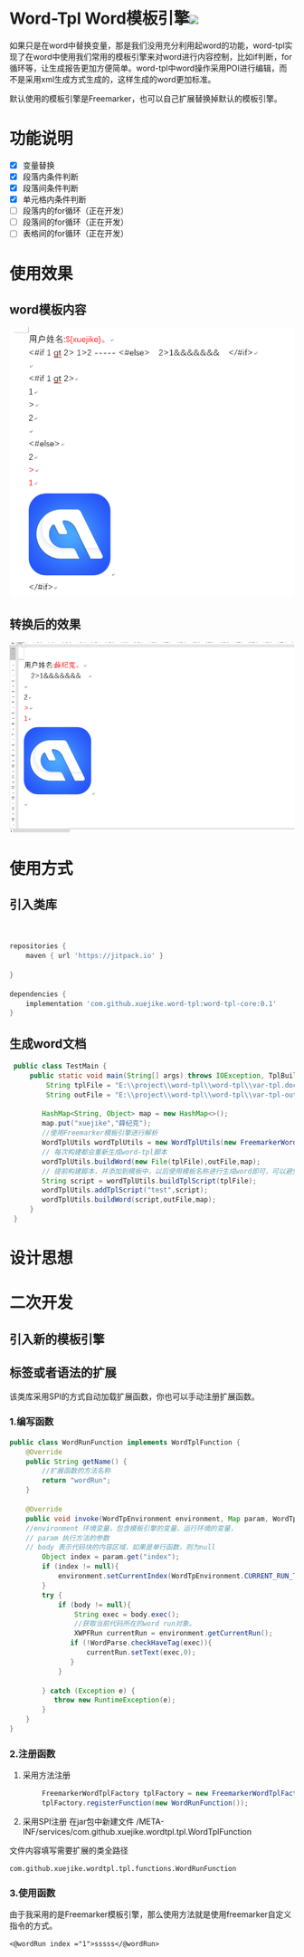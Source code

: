 # Word-Tpl Word模板引擎[![](https://jitpack.io/v/xuejike/word-tpl.svg)](https://jitpack.io/#xuejike/word-tpl)

如果只是在word中替换变量，那是我们没用充分利用起word的功能，word-tpl实现了在word中使用我们常用的模板引擎来对word进行内容控制，比如if判断，for循环等，让生成报告更加方便简单。word-tpl中word操作采用POI进行编辑，而不是采用xml生成方式生成的，这样生成的word更加标准。

默认使用的模板引擎是Freemarker，也可以自己扩展替换掉默认的模板引擎。
# 功能说明
* [x] 变量替换
* [x] 段落内条件判断
* [x] 段落间条件判断
* [x] 单元格内条件判断
* [ ] 段落内的for循环（正在开发）
* [ ] 段落间的for循环（正在开发）
* [ ] 表格间的for循环（正在开发）
# 使用效果
## word模板内容
![avatar](./word-tpl/Snipaste_2019-01-21_12-55-55.png)
## 转换后的效果
![avatar](./word-tpl/Snipaste_2019-01-21_12-56-19.png)
# 使用方式
## 引入类库
```groovy


repositories {
    maven { url 'https://jitpack.io' }

}

dependencies {
    implementation 'com.github.xuejike.word-tpl:word-tpl-core:0.1'
}


```
## 生成word文档
```java
 public class TestMain {
     public static void main(String[] args) throws IOException, TplBuildException {
         String tplFile = "E:\\project\\word-tpl\\word-tpl\\var-tpl.docx";
         String outFile = "E:\\project\\word-tpl\\word-tpl\\var-tpl-out.docx";
 
        HashMap<String, Object> map = new HashMap<>();
        map.put("xuejike","薛纪克");
        //使用Freemarker模板引擎进行解析
        WordTplUtils wordTplUtils = new WordTplUtils(new FreemarkerWordTplFactory());
        // 每次构建都会重新生成word-tpl脚本
        wordTplUtils.buildWord(new File(tplFile),outFile,map);
        // 提前构建脚本，并添加到模板中，以后使用模板名称进行生成word即可，可以避免每次重新构建word脚本
        String script = wordTplUtils.buildTplScript(tplFile);
        wordTplUtils.addTplScript("test",script);
        wordTplUtils.buildWord(script,outFile,map);
     }
 }

```
# 设计思想

# 二次开发
## 引入新的模板引擎

## 标签或者语法的扩展
该类库采用SPI的方式自动加载扩展函数，你也可以手动注册扩展函数。
### 1.编写函数
```java
public class WordRunFunction implements WordTplFunction {
    @Override
    public String getName() {
        //扩展函数的方法名称
        return "wordRun";
    }

    @Override
    public void invoke(WordTpEnvironment environment, Map param, WordTplFunctionBody body) {
    //environment 环境变量，包含模板引擎的变量，运行环境的变量，
    // param 执行方法的参数
    // body 表示代码块的内容区域，如果是单行函数，则为null
        Object index = param.get("index");
        if (index != null){
            environment.setCurrentIndex(WordTpEnvironment.CURRENT_RUN_TAG,index);
        }
        try {
            if (body != null){
                String exec = body.exec();
                //获取当前代码所在的word run对象。
                XWPFRun currentRun = environment.getCurrentRun();
               if (!WordParse.checkHaveTag(exec)){
                   currentRun.setText(exec,0);
               }
            }

        } catch (Exception e) {
           throw new RuntimeException(e);
        }
    }
}

```
### 2.注册函数
1. 采用方法注册
```java
        FreemarkerWordTplFactory tplFactory = new FreemarkerWordTplFactory();
        tplFactory.registerFunction(new WordRunFunction());
```
2. 采用SPI注册
在jar包中新建文件 /META-INF/services/com.github.xuejike.wordtpl.tpl.WordTplFunction

文件内容填写需要扩展的类全路径
```text
com.github.xuejike.wordtpl.tpl.functions.WordRunFunction
```
### 3.使用函数
由于我采用的是Freemarker模板引擎，那么使用方法就是使用freemarker自定义指令的方式。
```ftl
<@wordRun index ="1">sssss</@wordRun>
```
